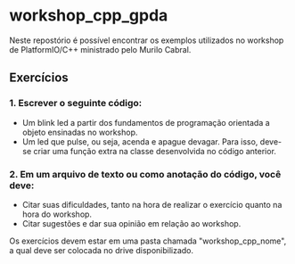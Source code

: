 # workshop_cpp_gpda
Neste repostório é possível encontrar os exemplos utilizados no workshop de PlatformIO/C++ ministrado pelo Murilo Cabral.

## Exercícios
### 1. Escrever o seguinte código:
- Um blink led a partir dos fundamentos de programação orientada a objeto ensinadas no workshop.
- Um led que pulse, ou seja, acenda e apague devagar. Para isso, deve-se criar uma função extra na classe desenvolvida no código anterior.

### 2. Em um arquivo de texto ou como anotação do código, você deve:
- Citar suas dificuldades, tanto na hora de realizar o exercício quanto na hora do workshop.
- Citar sugestões e dar sua opinião em relação ao workshop.

Os exercícios devem estar em uma pasta chamada "workshop_cpp_nome", a qual deve ser colocada no drive disponibilizado.
